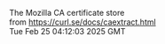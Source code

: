 The Mozilla CA certificate store<br>
from https://curl.se/docs/caextract.html<br>
Tue Feb 25 04:12:03 2025 GMT<br>